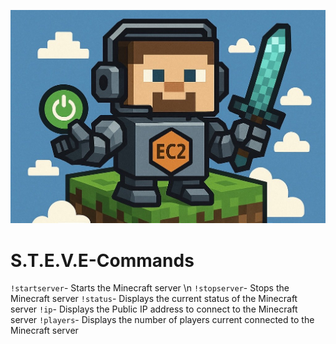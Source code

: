 ![Diagram](STEVE.jpg)
# S.T.E.V.E-Commands
`!startserver`- Starts the Minecraft server \n
`!stopserver`- Stops the Minecraft server
`!status`- Displays the current status of the Minecraft server
`!ip`- Displays the Public IP address to connect to the Minecraft server
`!players`- Displays the number of players current connected to the Minecraft server
